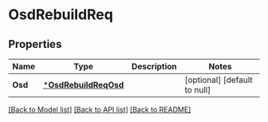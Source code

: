 # OsdRebuildReq

## Properties
Name | Type | Description | Notes
------------ | ------------- | ------------- | -------------
**Osd** | [***OsdRebuildReqOsd**](OsdRebuildReq_Osd.md) |  | [optional] [default to null]

[[Back to Model list]](../README.md#documentation-for-models) [[Back to API list]](../README.md#documentation-for-api-endpoints) [[Back to README]](../README.md)


